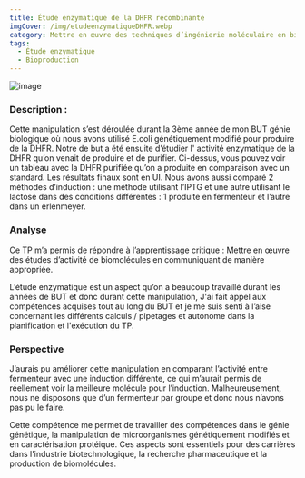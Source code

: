 ```yaml
---
title: Étude enzymatique de la DHFR recombinante
imgCover: /img/etudeenzymatiqueDHFR.webp
category: Mettre en œuvre des techniques d’ingénierie moléculaire en biologie de la santé
tags:
  - Étude enzymatique
  - Bioproduction
---
```


![image](img/etudeenzymatiqueDHFR.webp)

### Description :

Cette manipulation s’est déroulée durant la 3ème année de mon BUT génie biologique où nous avons utilisé E.coli génétiquement modifié pour produire de la DHFR. Notre de but a été ensuite d’étudier l' activité enzymatique de la DHFR qu’on venait de produire et de purifier. Ci-dessus, vous pouvez voir un tableau avec la DHFR purifiée qu’on a produite en comparaison avec un standard. Les résultats finaux sont en UI. Nous avons aussi comparé 2 méthodes d’induction : une méthode utilisant l’IPTG et une autre utilisant le lactose dans des conditions différentes : 1 produite en fermenteur et l’autre dans un erlenmeyer.

### Analyse

Ce TP m’a permis de répondre à l’apprentissage critique : Mettre en œuvre des études d’activité de biomolécules en communiquant de manière appropriée.

L’étude enzymatique est un aspect qu’on a beaucoup travaillé durant les années de BUT et donc durant cette manipulation, J'ai fait appel aux compétences acquises tout au long du BUT et je me suis senti à l’aise concernant les différents calculs / pipetages et autonome dans la planification et l'exécution du TP.

### Perspective

J’aurais pu améliorer cette manipulation en comparant l’activité entre fermenteur avec une induction différente, ce qui m’aurait permis de réellement voir la meilleure molécule pour l’induction. Malheureusement, nous ne disposons que d’un fermenteur par groupe et donc nous n’avons pas pu le faire.

Cette compétence me permet de travailler des compétences dans le génie génétique, la manipulation de microorganismes génétiquement modifiés et en caractérisation protéique. Ces aspects sont essentiels pour des carrières dans l'industrie biotechnologique, la recherche pharmaceutique et la production de biomolécules.
